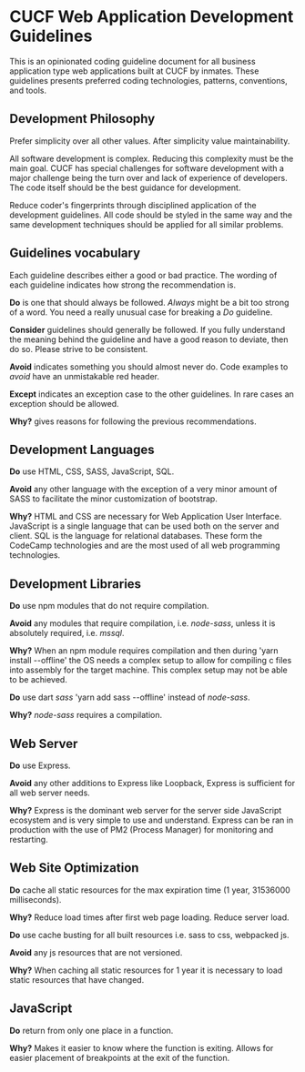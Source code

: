 # CUCF Web Application Development Guidelines

This is an opinionated coding guideline document for all business application type web applications built at CUCF by inmates.
These guidelines presents preferred coding technologies, patterns, conventions, and tools.



## Development Philosophy

Prefer simplicity over all other values. After simplicity value maintainability.

All software development is complex. Reducing this complexity must be the main goal. CUCF has special challenges for software development with a major challenge being the turn over and lack of experience of developers. The code itself should be the best guidance for development.

Reduce coder's fingerprints through disciplined application of the development guidelines. All code should be styled in the same way and the same development techniques should be applied for all similar problems.



## Guidelines vocabulary

Each guideline describes either a good or bad practice.
The wording of each guideline indicates how strong the recommendation is.

**Do** is one that should always be followed.
_Always_ might be a bit too strong of a word.
You need a really unusual case for breaking a *Do* guideline.

**Consider** guidelines should generally be followed.
If you fully understand the meaning behind the guideline and have a good reason to deviate, then do so. Please strive to be consistent.

**Avoid** indicates something you should almost never do. Code examples to *avoid* have an unmistakable red header.

**Except** indicates an exception case to the other guidelines.
In rare cases an exception should be allowed.

**Why?** gives reasons for following the previous recommendations.



## Development Languages

**Do** use HTML, CSS, SASS, JavaScript, SQL.

**Avoid** any other language with the exception of a very minor amount of SASS to facilitate the minor customization of bootstrap.

**Why?** HTML and CSS are necessary for Web Application User Interface. JavaScript is a single language that can be used both on the server and client. SQL is the language for relational databases. These form the CodeCamp technologies and are the most used of all web programming technologies.



## Development Libraries

**Do** use npm modules that do not require compilation.

**Avoid** any modules that require compilation, i.e. *node-sass*, unless it is absolutely required, i.e. *mssql*.

**Why?** When an npm module requires compilation and then during 'yarn install --offline' the OS needs a complex setup to allow for compiling c files into assembly for the target machine. This complex setup may not be able to be achieved.


**Do** use dart *sass* 'yarn add sass --offline' instead of *node-sass*.

**Why?** *node-sass* requires a compilation.



## Web Server

**Do** use Express.

**Avoid** any other additions to Express like Loopback, Express is sufficient for all web server needs.

**Why?** Express is the dominant web server for the server side JavaScript ecosystem and is very simple to use and understand. Express can be ran in production with the use of PM2 (Process Manager) for monitoring and restarting.



## Web Site Optimization

**Do** cache all static resources for the max expiration time (1 year, 31536000 milliseconds).

**Why?** Reduce load times after first web page loading. Reduce server load.


**Do** use cache busting for all built resources i.e. sass to css, webpacked js.

**Avoid** any js resources that are not versioned.

**Why?** When caching all static resources for 1 year it is necessary to load static resources that have changed.



## JavaScript

**Do** return from only one place in a function.

**Why?** Makes it easier to know where the function is exiting. Allows for easier placement of breakpoints at the exit of the function.

